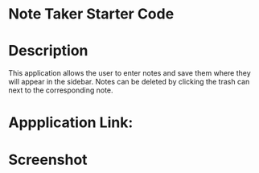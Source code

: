 # Note Taker Starter Code

# Description
This application allows the user to enter notes and save them where they will appear in the sidebar. Notes can be deleted by clicking the trash can next to the corresponding note.

# Appplication Link:

# Screenshot
